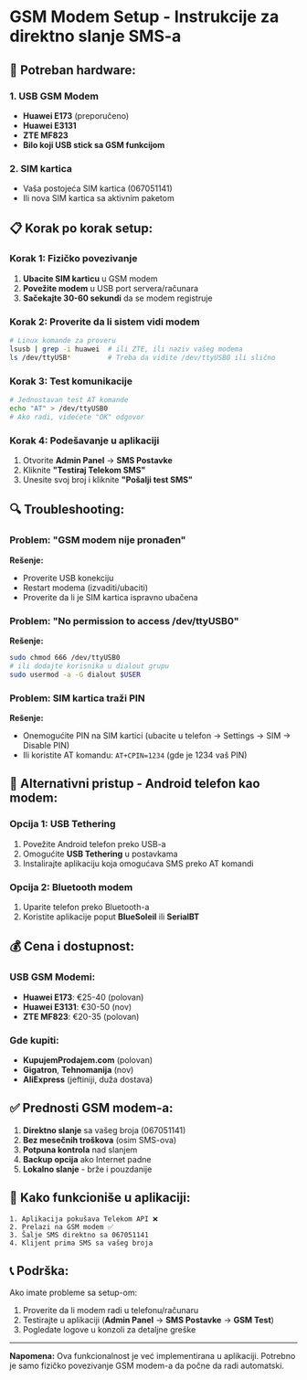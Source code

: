 # GSM Modem Setup - Instrukcije za direktno slanje SMS-a

## 🔧 Potreban hardware:

### 1. **USB GSM Modem**
   - **Huawei E173** (preporučeno)
   - **Huawei E3131** 
   - **ZTE MF823**
   - **Bilo koji USB stick sa GSM funkcijom**

### 2. **SIM kartica**
   - Vaša postojeća SIM kartica (067051141)
   - Ili nova SIM kartica sa aktivnim paketom

## 📋 Korak po korak setup:

### Korak 1: Fizičko povezivanje
1. **Ubacite SIM karticu** u GSM modem
2. **Povežite modem** u USB port servera/računara
3. **Sačekajte 30-60 sekundi** da se modem registruje

### Korak 2: Proverite da li sistem vidi modem
```bash
# Linux komande za proveru
lsusb | grep -i huawei  # ili ZTE, ili naziv vašeg modema
ls /dev/ttyUSB*         # Treba da vidite /dev/ttyUSB0 ili slično
```

### Korak 3: Test komunikacije
```bash
# Jednostavan test AT komande
echo "AT" > /dev/ttyUSB0
# Ako radi, videćete "OK" odgovor
```

### Korak 4: Podešavanje u aplikaciji
1. Otvorite **Admin Panel** → **SMS Postavke**
2. Kliknite **"Testiraj Telekom SMS"**
3. Unesite svoj broj i kliknite **"Pošalji test SMS"**

## 🔍 Troubleshooting:

### Problem: "GSM modem nije pronađen"
**Rešenje:**
- Proverite USB konekciju
- Restart modema (izvaditi/ubaciti)
- Proverite da li je SIM kartica ispravno ubačena

### Problem: "No permission to access /dev/ttyUSB0"
**Rešenje:**
```bash
sudo chmod 666 /dev/ttyUSB0
# ili dodajte korisnika u dialout grupu
sudo usermod -a -G dialout $USER
```

### Problem: SIM kartica traži PIN
**Rešenje:**
- Onemogućite PIN na SIM kartici (ubacite u telefon → Settings → SIM → Disable PIN)
- Ili koristite AT komandu: `AT+CPIN=1234` (gde je 1234 vaš PIN)

## 📱 Alternativni pristup - Android telefon kao modem:

### Opcija 1: USB Tethering
1. Povežite Android telefon preko USB-a
2. Omogućite **USB Tethering** u postavkama
3. Instalirajte aplikaciju koja omogućava SMS preko AT komandi

### Opcija 2: Bluetooth modem
1. Uparite telefon preko Bluetooth-a
2. Koristite aplikacije poput **BlueSoleil** ili **SerialBT**

## 💰 Cena i dostupnost:

### USB GSM Modemi:
- **Huawei E173**: €25-40 (polovan)
- **Huawei E3131**: €30-50 (nov)
- **ZTE MF823**: €20-35 (polovan)

### Gde kupiti:
- **KupujemProdajem.com** (polovan)
- **Gigatron**, **Tehnomanija** (nov)
- **AliExpress** (jeftiniji, duža dostava)

## ✅ Prednosti GSM modem-a:

1. **Direktno slanje** sa vašeg broja (067051141)
2. **Bez mesečnih troškova** (osim SMS-ova)
3. **Potpuna kontrola** nad slanjem
4. **Backup opcija** ako Internet padne
5. **Lokalno slanje** - brže i pouzdanije

## 🔄 Kako funkcioniše u aplikaciji:

```
1. Aplikacija pokušava Telekom API ❌
2. Prelazi na GSM modem ✅
3. Šalje SMS direktno sa 067051141
4. Klijent prima SMS sa vašeg broja
```

## 📞 Podrška:

Ako imate probleme sa setup-om:
1. Proverite da li modem radi u telefonu/računaru
2. Testirajte u aplikaciji (**Admin Panel** → **SMS Postavke** → **GSM Test**)
3. Pogledate logove u konzoli za detaljne greške

---

**Napomena:** Ova funkcionalnost je već implementirana u aplikaciji. Potrebno je samo fizičko povezivanje GSM modem-a da počne da radi automatski.